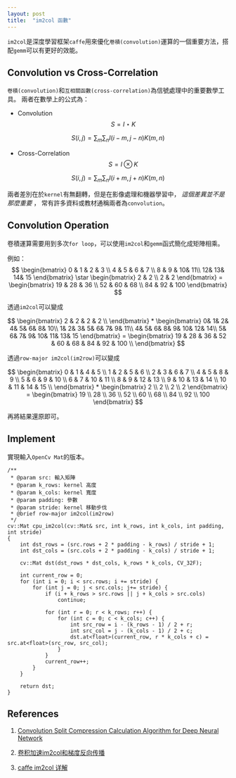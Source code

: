 ```yaml
---
layout: post
title:  "im2col 函數"
---
```


`im2col`是深度學習框架`caffe`用來優化`卷積(convolution)`運算的一個重要方法，搭配`gemm`可以有更好的效能。

## Convolution vs Cross-Correlation

`卷積(convolution)`和`互相關函數(cross-correlation)`為信號處理中的重要數學工具。
兩者在數學上的公式為：
- Convolution $$ S = I \star K $$

$$
S(i, j) = \sum_{m} \sum_{n} I(i - m, j - n) K(m, n)
$$

- Cross-Correlation $$ S = I \otimes  K $$

$$
S(i, j) = \sum_{m} \sum_{n} I(i + m, j + n) K(m, n)
$$

兩者差別在於`kernel`有無翻轉，但是在影像處理和機器學習中， *這個差異並不是那麼重要* ，
常有許多資料或教材通稱兩者為`convolution`。

## Convolution Operation

卷積運算需要用到多次`for loop`，可以使用`im2col`和`gemm`函式簡化成矩陣相乘。

例如：
$$
\begin{bmatrix}
 0 & 1 & 2 & 3 \\
 4 & 5 & 6 & 7 \\
 8 & 9 & 10& 11\\
 12& 13& 14& 15
\end{bmatrix} \star
\begin{bmatrix}
 2 & 2 \\
 2 & 2
\end{bmatrix} =
\begin{bmatrix}
 19 & 28 & 36 \\
 52 & 60 & 68 \\
 84 & 92 & 100
\end{bmatrix}
$$

透過`im2col`可以變成

$$
\begin{bmatrix}
 2 & 2 & 2 & 2 \\
\end{bmatrix} *
\begin{bmatrix}
  0&  1&  2&  4&  5&  6&  8&  10\\
  1&  2&  3&  5&  6&  7&  9&  11\\
  4&  5&  6&  8&  9&  10&  12&  14\\
  5&  6&  7&  9&  10&  11&  13&  15
\end{bmatrix} =
\begin{bmatrix}
 19 & 28 & 36 & 52 & 60 & 68 & 84 & 92 & 100 \\
\end{bmatrix}
$$


透過`row-major im2col(im2row)`可以變成

$$
\begin{bmatrix}
 0 & 1 & 4 & 5 \\
 1 & 2 & 5 & 6 \\
 2 & 3 & 6 & 7 \\
 4 & 5 & 8 & 9 \\
 5 & 6 & 9 & 10 \\
 6 & 7 & 10 & 11 \\
 8 & 9 & 12 & 13 \\
 9 & 10 & 13 & 14 \\
 10 & 11 & 14 & 15 \\
\end{bmatrix} *
\begin{bmatrix}
 2 \\ 2 \\ 2 \\ 2
\end{bmatrix} = \begin{bmatrix}
 19 \\ 28 \\ 36 \\
 52 \\ 60 \\ 68 \\
 84 \\ 92 \\ 100
\end{bmatrix}
$$

再將結果還原即可。

## Implement
實現輸入`OpenCv Mat`的版本。
```c++=
/**
 * @param src: 輸入矩陣
 * @param k_rows: kernel 高度
 * @param k_cols: kernel 寬度
 * @param padding: 參數
 * @param stride: kernel 移動步伐
 * @brief row-major im2col(im2row)
 */
cv::Mat cpu_im2col(cv::Mat& src, int k_rows, int k_cols, int padding, int stride)
{
    int dst_rows = (src.rows + 2 * padding - k_rows) / stride + 1;
    int dst_cols = (src.cols + 2 * padding - k_cols) / stride + 1;

    cv::Mat dst(dst_rows * dst_cols, k_rows * k_cols, CV_32F);

    int current_row = 0;
    for (int i = 0; i < src.rows; i += stride) {
        for (int j = 0; j < src.cols; j+= stride) {
            if (i + k_rows > src.rows || j + k_cols > src.cols)
                continue;

            for (int r = 0; r < k_rows; r++) {
                for (int c = 0; c < k_cols; c++) {
                    int src_row = i - (k_rows - 1) / 2 + r;
                    int src_col = j - (k_cols - 1) / 2 + c;
                    dst.at<float>(current_row, r * k_cols + c) = src.at<float>(src_row, src_col);
                }
            }
            current_row++;
        }
    }

    return dst;
}
```

## References

1. [Convolution Split Compression Calculation Algorithm for Deep Neural Network](https://ieeexplore.ieee.org/stamp/stamp.jsp?arnumber=8723509)

2. [卷积加速im2col和梯度反向传播](https://zhuanlan.zhihu.com/p/92722347)

3. [caffe im2col 详解](https://blog.csdn.net/Mrhiuser/article/details/52672824?utm_medium=distribute.pc_relevant.none-task-blog-BlogCommendFromMachineLearnPai2-6.control&dist_request_id=1328603.69481.16152630918845807&depth_1-utm_source=distribute.pc_relevant.none-task-blog-BlogCommendFromMachineLearnPai2-6.control)
